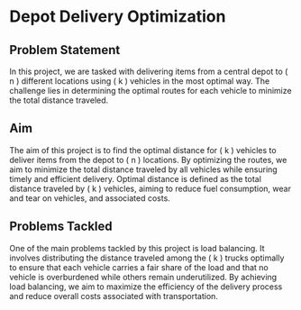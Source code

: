 # Depot Delivery Optimization

## Problem Statement
In this project, we are tasked with delivering items from a central depot to \( n \) different locations using \( k \) vehicles in the most optimal way. The challenge lies in determining the optimal routes for each vehicle to minimize the total distance traveled.

## Aim
The aim of this project is to find the optimal distance for \( k \) vehicles to deliver items from the depot to \( n \) locations. By optimizing the routes, we aim to minimize the total distance traveled by all vehicles while ensuring timely and efficient delivery. Optimal distance is defined as the total distance traveled by \( k \) vehicles, aiming to reduce fuel consumption, wear and tear on vehicles, and associated costs.

## Problems Tackled
One of the main problems tackled by this project is load balancing. It involves distributing the distance traveled among the \( k \) trucks optimally to ensure that each vehicle carries a fair share of the load and that no vehicle is overburdened while others remain underutilized. By achieving load balancing, we aim to maximize the efficiency of the delivery process and reduce overall costs associated with transportation.

